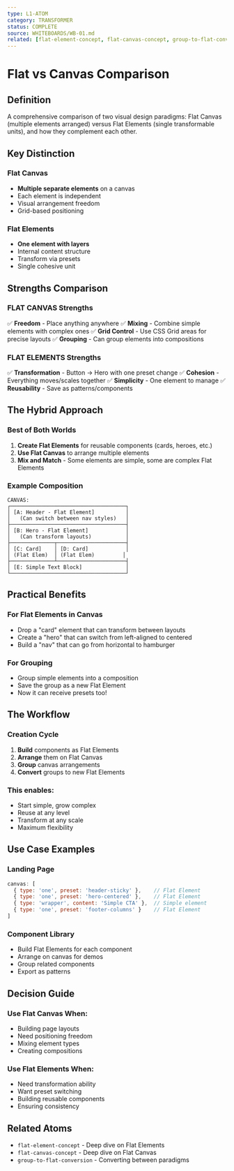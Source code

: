```yaml
---
type: L1-ATOM
category: TRANSFORMER
status: COMPLETE
source: WHITEBOARDS/WB-01.md
related: [flat-element-concept, flat-canvas-concept, group-to-flat-conversion]
---
```


# Flat vs Canvas Comparison

## Definition
A comprehensive comparison of two visual design paradigms: Flat Canvas (multiple elements arranged) versus Flat Elements (single transformable units), and how they complement each other.

## Key Distinction

### Flat Canvas
- **Multiple separate elements** on a canvas
- Each element is independent
- Visual arrangement freedom
- Grid-based positioning

### Flat Elements
- **One element with layers**
- Internal content structure
- Transform via presets
- Single cohesive unit

## Strengths Comparison

### FLAT CANVAS Strengths
✅ **Freedom** - Place anything anywhere
✅ **Mixing** - Combine simple elements with complex ones
✅ **Grid Control** - Use CSS Grid areas for precise layouts
✅ **Grouping** - Can group elements into compositions

### FLAT ELEMENTS Strengths
✅ **Transformation** - Button → Hero with one preset change
✅ **Cohesion** - Everything moves/scales together
✅ **Simplicity** - One element to manage
✅ **Reusability** - Save as patterns/components

## The Hybrid Approach

### Best of Both Worlds
1. **Create Flat Elements** for reusable components (cards, heroes, etc.)
2. **Use Flat Canvas** to arrange multiple elements
3. **Mix and Match** - Some elements are simple, some are complex Flat Elements

### Example Composition
```
CANVAS:
┌─────────────────────────────────────┐
│ [A: Header - Flat Element]          │
│   (Can switch between nav styles)   │
├─────────────────────────────────────┤
│ [B: Hero - Flat Element]            │
│   (Can transform layouts)           │
├──────────────┬──────────────────────┤
│ [C: Card]    │ [D: Card]            │
│ (Flat Elem)  │ (Flat Elem)         │
├──────────────┴──────────────────────┤
│ [E: Simple Text Block]              │
└─────────────────────────────────────┘
```

## Practical Benefits

### For Flat Elements in Canvas
- Drop a "card" element that can transform between layouts
- Create a "hero" that can switch from left-aligned to centered
- Build a "nav" that can go from horizontal to hamburger

### For Grouping
- Group simple elements into a composition
- Save the group as a new Flat Element
- Now it can receive presets too!

## The Workflow

### Creation Cycle
1. **Build** components as Flat Elements
2. **Arrange** them on Flat Canvas
3. **Group** canvas arrangements
4. **Convert** groups to new Flat Elements

### This enables:
- Start simple, grow complex
- Reuse at any level
- Transform at any scale
- Maximum flexibility

## Use Case Examples

### Landing Page
```javascript
canvas: [
  { type: 'one', preset: 'header-sticky' },    // Flat Element
  { type: 'one', preset: 'hero-centered' },    // Flat Element
  { type: 'wrapper', content: 'Simple CTA' },  // Simple element
  { type: 'one', preset: 'footer-columns' }    // Flat Element
]
```

### Component Library
- Build Flat Elements for each component
- Arrange on canvas for demos
- Group related components
- Export as patterns

## Decision Guide

### Use Flat Canvas When:
- Building page layouts
- Need positioning freedom
- Mixing element types
- Creating compositions

### Use Flat Elements When:
- Need transformation ability
- Want preset switching
- Building reusable components
- Ensuring consistency

## Related Atoms
- `flat-element-concept` - Deep dive on Flat Elements
- `flat-canvas-concept` - Deep dive on Flat Canvas
- `group-to-flat-conversion` - Converting between paradigms